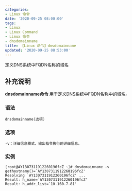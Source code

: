 ```yaml
---
categories:
- Linux 命令
date: '2020-09-25 08:00:00'
tags:
- Linux
- Linux Command
- Linux 命令
- dnsdomainname
title: 【Linux 命令】dnsdomainname
updated: '2020-09-25 08:53:00'
---
```


定义DNS系统中FQDN名称的域名

## 补充说明

**dnsdomainname命令** 用于定义DNS系统中FQDN名称中的域名。

###  语法

```shell
dnsdomainname(选项)
```

###  选项

```shell
-v：详细信息模式，输出指令执行的详细信息。
```

###  实例

```shell
[root@AY1307311912260196fcZ ~]# dnsdomainname -v
gethostname()=`AY1307311912260196fcZ'
Resolving `AY1307311912260196fcZ' ...
Result: h_name=`AY1307311912260196fcZ'
Result: h_addr_list=`10.160.7.81'
```


<!-- Linux命令行搜索引擎：https://jaywcjlove.github.io/linux-command/ -->